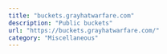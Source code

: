 ```yaml
---
title: "buckets.grayhatwarfare.com"
description: "Public buckets"
url: "https://buckets.grayhatwarfare.com/"
category: "Miscellaneous"
---
```

